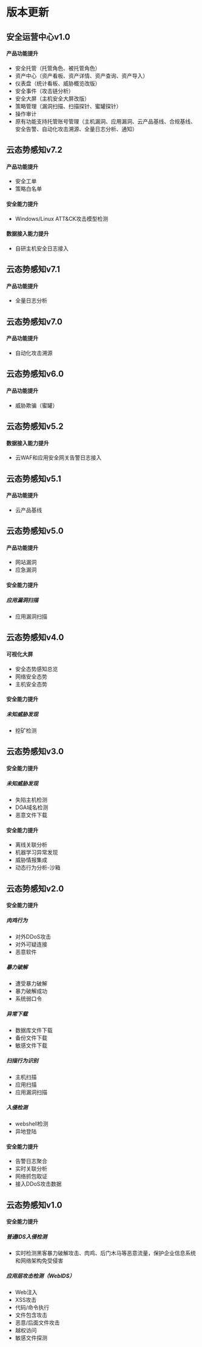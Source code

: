 # 版本更新

## 安全运营中心v1.0

#### 产品功能提升

* 安全托管（托管角色、被托管角色）
* 资产中心（资产看板、资产详情、资产查询、资产导入）
* 仪表盘（统计看板、威胁概览改版）
* 安全事件（攻击链分析）
* 安全大屏（主机安全大屏改版）
* 策略管理（漏洞扫描、扫描探针、蜜罐探针）
* 操作审计
* 原有功能支持托管账号管理（主机漏洞、应用漏洞、云产品基线、合规基线、安全告警、自动化攻击溯源、全量日志分析、通知）

## 云态势感知v7.2

#### 产品功能提升

* 安全工单
* 策略白名单

#### 安全能力提升

* Windows/Linux ATT&CK攻击模型检测

#### 数据接入能力提升

* 自研主机安全日志接入

## 云态势感知v7.1

#### 产品功能提升

* 全量日志分析

## 云态势感知v7.0

#### 产品功能提升

* 自动化攻击溯源

## 云态势感知v6.0

#### 产品功能提升

* 威胁欺骗（蜜罐）

## 云态势感知v5.2

#### 数据接入能力提升

* 云WAF和应用安全网关告警日志接入

## 云态势感知v5.1

#### 产品功能提升

* 云产品基线

## 云态势感知v5.0

#### 产品功能提升

* 网站漏洞
* 应急漏洞


#### 安全能力提升

##### 应用漏洞扫描

* 应用漏洞扫描

## 云态势感知v4.0

#### 可视化大屏

* 安全态势感知总览
* 网络安全态势
* 主机安全态势

#### 安全能力提升

##### 未知威胁发现

* 挖矿检测

## 云态势感知v3.0

#### 安全能力提升

##### 未知威胁发现

* 失陷主机检测
* DGA域名检测
* 恶意文件下载

#### 安全能力提升

* 离线关联分析
* 机器学习异常发现
* 威胁情报集成
* 动态行为分析-沙箱

## 云态势感知v2.0

#### 安全能力提升

##### 肉鸡行为

* 对外DDoS攻击
* 对外可疑连接
* 恶意软件

##### 暴力破解

* 遭受暴力破解 
* 暴力破解成功
* 系统弱口令

##### 异常下载

* 数据库文件下载 
* 备份文件下载
* 敏感文件下载

##### 扫描行为识别

* 主机扫描
* 应用扫描
* 应用漏洞扫描

##### 入侵检测

* webshell检测
* 异地登陆


#### 安全能力提升 

* 告警日志聚合 
* 实时关联分析
* 网络抓包取证
* 接入DDoS攻击数据 

## 云态势感知v1.0

#### 安全能力提升

##### 普通IDS入侵检测

* 实时检测黑客暴力破解攻击、肉鸡、后门木马等恶意流量，保护企业信息系统和网络架构免受侵害 

##### 应用层攻击检测（WebIDS） 

* Web注入
* XSS攻击
* 代码/命令执行
* 文件包含攻击
* 恶意/后面文件攻击
* 越权访问
* 敏感文件探测
